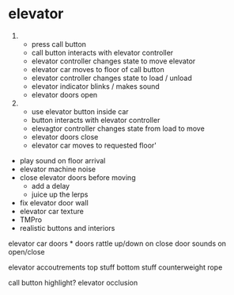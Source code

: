 # elevator

1. * press call button
    * call button interacts with elevator controller
    * elevator controller changes state to move elevator
    * elevator car moves to floor of call button
    * elevator controller changes state to load / unload
    * elevator indicator blinks / makes sound
    * elevator doors open

2. * use elevator button inside car
    * button interacts with elevator controller
    * elevagtor controller changes state from load to move
    * elevator doors close
    * elevator car moves to requested floor'
* play sound on floor arrival
* elevator machine noise
* close elevator doors before moving
    * add a delay
    * juice up the lerps
* fix elevator door wall
* elevator car texture
* TMPro
* realistic buttons and interiors

elevator car doors
    * doors rattle up/down on close
door sounds on open/close

elevator accoutrements
    top stuff
    bottom stuff
    counterweight
    rope

call button highlight?
elevator occlusion